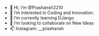 - 👋 Hi, I’m @Prashansh2210
- 👀 I’m interested in Coding and Innovation.
- 🌱 I’m currently learning DJango
- 💞️ I’m looking to collaborate on New Ideas
- 📫 Instagram: __prashansh

<!---
Prashansh2210/Prashansh2210 is a ✨ special ✨ repository because its `README.md` (this file) appears on your GitHub profile.
You can click the Preview link to take a look at your changes.
--->
